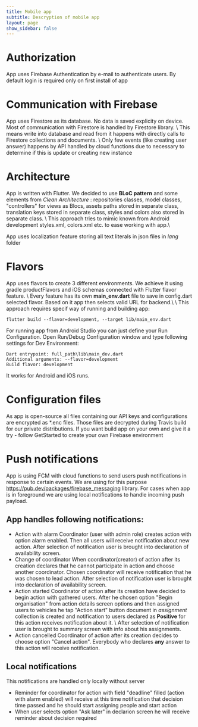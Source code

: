 ```yaml
---
title: Mobile app
subtitle: Descryption of mobile app
layout: page
show_sidebar: false
---
```


# Authorization

App uses Firebase Authentication by e-mail to authenticate users. By default login is required only on first install of app

# Communication with Firebase

App uses Firestore as its database. No data is saved explicity on device. Most of communication with Firestore is handled by Firestore library. \\
This means write into database and read from it happens with directly calls to Firestore collections and documents. \\
Only few events (like creating user answer) happens by API handled by cloud functions due to necessary to determine if this is update or creating new instance

# Architecture

App is written with Flutter. We decided to use **BLoC pattern** and some elements from *Clean Architecture* : repositories classes, model classes, "controllers" for views as Blocs, assets paths stored in separate class, translation keys stored in separate class, styles and colors also stored in separate class. \\
This approach tries to mimic known from Android development styles.xml, colors.xml etc. to ease working with app.\\

App uses localization feature storing all text literals in json files in *lang* folder

# Flavors

App uses flavors to create 3 different environments. We achieve it using gradle productFlavors and iOS schemas connected with Flutter flavor feature. \\
Every feature has its own **main_env.dart** file to save in config.dart selected flavor. Based on it app then selects valid URL for backend.\\
\\
This approach requires specif way of running and building app:
```
flutter build --flavor=development, --target lib/main_env.dart
```
For running app from Android Studio you can just define your Run Configuration. Open Run/Debug Configuration window and type following settings for Dev Environment:
```
Dart entrypoint: full_path\lib\main_dev.dart
Additional arguments: --flavor=development
Build flavor: development
```
It works for Android and iOS runs.

# Configuration files

As app is open-source all files containing our API keys and configurations are encrypted as \*.enc files. Those files are decrypted during Travis build for our private distributions. If you want build app on your own and give it a try - follow GetStarted to create your own Firebase environment

# Push notifications

App is using FCM with cloud functions to send users push notifications in response to certain events. We are using for this purpose 
<https://pub.dev/packages/firebase_messaging> library. For cases when app is in foreground we are using local notifications to handle incoming push payload.

## App handles following notifications:

- Action with alarm
Coordinator (user with admin role) creates action with option alarm enabled. Then all users will receive notification about new action. After selection of notification user is brought into declaration of availability screen. 
- Change of coordinator
When coordinator(creator) of action after its creation declares that he cannot participate in action and choose another coordinator. Chosen coordinator will receive notification that he was chosen to lead action. After selection of notification user is brought into declaration of availability screen. 
- Action started
Coordinator of action after its creation have decided to begin action with gathered users. After he chosen option "Begin organisation" from action details screen options and then assigned users to vehicles he tap "Action start" button document in *assignment* collection is created and notification to users declared as **Positive** for this action receives notification about it. \\
After selection of notification user is brought to summary screen with info about his assignments.
- Action cancelled
Coordinator of action after its creation decides to choose option "Cancel action". Everybody who declares **any** answer to this action will receive notification.

## Local notifications

This notifications are handled only locally without server
- Reminder for coordinator for action with field "deadline" filled (action with alarm enabled) will receive at this time notification that decision time passed and he should start assigning people and start action
- When user selects option "Ask later" in declarion screen he will receive reminder about decision required